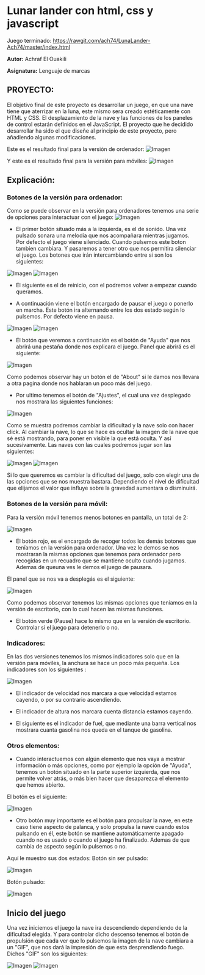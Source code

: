 # Lunar lander con html, css y javascript

Juego terminado: https://rawgit.com/ach74/LunaLander-Ach74/master/index.html

**Autor:** Achraf El Ouakili

**Asignatura:** Lenguaje de marcas

## PROYECTO:

El objetivo final de este proyecto es desarrollar un juego, en que una nave tiene que aterrizar en la luna, este mismo sera creado estéticamente con HTML y CSS. El desplazamiento de la nave y las funciones de los paneles de control estarán definidos en el JavaScript.
El proyecto que he decidido desarrollar ha sido el que diseñe al principio de este proyecto, pero añadiendo algunas modificaciones.

Este es el resultado final para la versión de ordenador:
![Imagen](img/screenshots/1.PNG)

Y este es el resultado final para la versión para móviles:
![Imagen](img/screenshots/2.PNG)

## Explicación:

### Botones de la versión para ordenador:

Como se puede observar en la versión para ordenadores tenemos una serie de opciones para interactuar con el juego:
![Imagen](img/screenshots/3.PNG)

* El primer botón situado más a la izquierda, es el de sonido. Una vez pulsado sonara una melodía que nos acompañara mientras jugamos. Por defecto el juego viene silenciado. Cuando pulsemos este boton tambien cambiara. Y pasaremos a tener otro que nos permitira silenciar el juego.
Los botones que irán intercambiando entre si son los siguientes:

![Imagen](img/Sonido.png)
![Imagen](img/NoSonido.png)

* El siguiente es el de reinicio, con el podremos volver a empezar cuando queramos.

* A continuación viene el botón encargado de pausar el juego o ponerlo en marcha. Este botón ira alternando entre los dos estado según lo pulsemos. Por defecto viene en pausa.

![Imagen](img/Pause.png)
![Imagen](img/Play.png)

* El botón que veremos a continuación es el botón de "Ayuda" que nos abrirá una pestaña donde nos explicara el juego. Panel que abrirá es el siguiente:

![Imagen](img/screenshots/4.png)

Como podemos observar hay un botón el de "About" si le damos nos llevara a otra pagina donde nos hablaran un poco más del juego.

* Por ultimo tenemos el botón de "Ajustes", el cual una vez desplegado nos mostrara las siguientes funciones:


![Imagen](img/screenshots/5.PNG)

Como se muestra podremos cambiar la dificultad y la nave solo con hacer click. Al cambiar la nave, lo que se hace es ocultar la imagen de la nave que sé está mostrando, para poner en visible la que está oculta. Y así sucesivamente. Las naves con las cuales podremos jugar son las siguientes:

![Imagen](img/Covete.png)
![Imagen](img/Nave.png)

Si lo que queremos es cambiar la dificultad del juego, solo con elegir una de las opciones que se nos muestra bastara. Dependiendo el nivel de dificultad que elijamos el valor que influye sobre la gravedad aumentara o disminuirá.

### Botones de la versión para móvil:

Para la versión móvil tenemos menos botones en pantalla, un total de 2:

![Imagen](img/screenshots/6.PNG)

* El botón rojo, es el encargado de recoger todos los demás botones que teníamos en la versión para ordenador. Una vez le demos se nos mostraran la mismas opciones que tenemos para ordenador pero recogidas en un recuadro que se mantiene oculto cuando jugamos. Ademas de queuna ves le demos el juego de pausara.

El panel que se nos va a desplegás es el siguiente:


![Imagen](img/screenshots/7.PNG)

Como podemos observar tenemos las mismas opciones que teníamos en la versión de escritorio, con lo cual hacen las mismas funciones.

* El botón verde (Pause) hace lo mismo que en la versión de escritorio. Controlar si el juego para detenerlo o no.

### Indicadores:

En las dos versiones tenemos los mismos indicadores solo que en la versión para móviles, la anchura se hace un poco más pequeña. Los indicadores son los siguientes :

![Imagen](img/screenshots/8.PNG)

* El indicador de velocidad nos marcara a que velocidad estamos cayendo, o por su contrario ascendiendo.

* El indicador de altura nos marcara cuenta distancia estamos cayendo.

* El siguiente es el indicador de fuel, que mediante una barra vertical nos mostrara cuanta gasolina nos queda en el tanque de gasolina.

### Otros elementos:

* Cuando interactuemos con algún elemento que nos vaya a mostrar información o más opciones, como por ejemplo la opción de "Ayuda", tenemos un botón situado en la parte superior izquierda, que nos permite volver atrás, o más bien hacer que desaparezca el elemento que hemos abierto.

El botón es el siguiente:

![Imagen](img/x.png)

* Otro botón muy importante es el botón para propulsar la nave, en este caso tiene aspecto de palanca, y solo propulsa la nave cuando estos pulsando en él, este botón se mantiene automáticamente apagado cuando no es usado o cuando el juego ha finalizado. Ademas de que cambia de aspecto según lo pulsemos o no.

Aquí le muestro sus dos estados:
Botón sin ser pulsado:

![Imagen](img/BotonOFF.png)

Botón pulsado:

![Imagen](img/BotonON.png)

## Inicio del juego

Una vez iniciemos el juego la nave ira descendiendo dependiendo de la dificultad elegida. Y para controlar dicho descenso tenemos el botón de propulsión que cada ver que lo pulsemos la imagen de la nave cambiara a un "GIF", que nos dará la impresión de que esta desprendiendo fuego. Dichos "GIF" son los siguientes:

![Imagen](img/Covete2.GIF)
![Imagen](img/Nave2.gif)

